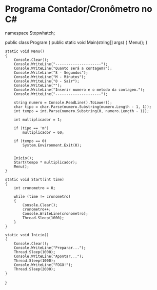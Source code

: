# Programa Contador/Cronômetro no C#


namespace Stopwhatch;

public class Program
{
    public static void Main(string[] args)
    {
        Menu();
    }

    static void Menu()
    {
        Console.Clear();
        Console.WriteLine("---------------------");
        Console.WriteLine("Quanto será a contagem?");
        Console.WriteLine("S - Segundos");
        Console.WriteLine("M - Minutos");
        Console.WriteLine("0 - Sair");
        Console.WriteLine("");
        Console.WriteLine("Inserir numero e o metodo da contagem.");
        Console.WriteLine("---------------------");

        string numero = Console.ReadLine().ToLower();
        char tipo = char.Parse(numero.Substring(numero.Length - 1, 1));
        int tempo = int.Parse(numero.Substring(0, numero.Length - 1));

        int multiplicador = 1;

        if (tipo == 'm')
            multiplicador = 60;

        if (tempo == 0)
            System.Environment.Exit(0);


        Inicio();
        Start(tempo * multiplicador);
        Menu();
    }
    
    static void Start(int time)
    {
        int cronometro = 0;

        while (time != cronometro)
        {
            Console.Clear();
            cronometro++;
            Console.WriteLine(cronometro);
            Thread.Sleep(1000);
        }
    }

    static void Inicio()
    {
        Console.Clear();
        Console.WriteLine("Preparar...");
        Thread.Sleep(1000);
        Console.WriteLine("Apontar...");
        Thread.Sleep(1000);
        Console.WriteLine("FOGO!");
        Thread.Sleep(2000);
    }
}
